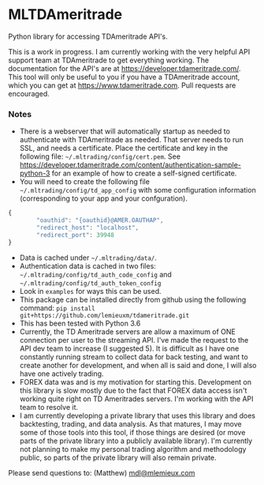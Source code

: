 # MLTDAmeritrade
Python library for accessing TDAmeritrade API's. 

This is a work in progress.  I am currently working with the very helpful API support team at TDAmeritrade to get everything working.  The documentation for the API's are at https://developer.tdameritrade.com/.  This tool will only be useful to you if you have a TDAmeritrade account, which you can get at https://www.tdameritrade.com.  Pull requests are encouraged. 

### Notes

* There is a webserver that will automatically startup as needed to authenticate with TDAmeritrade as needed.  That server needs to run SSL, and needs a certificate.  Place the certificate and key in the following file: `~/.mltrading/config/cert.pem`.   See https://developer.tdameritrade.com/content/authentication-sample-python-3 for an example of how to create a self-signed certificate. 
* You will need to create the following file `~/.mltrading/config/td_app_config` with some configuration information (corresponding to your app and your confguration).  
```javascript
{
        "oauthid": "{oauthid}@AMER.OAUTHAP",
        "redirect_host": "localhost",
        "redirect_port": 39948
}
```
* Data is cached under `~/.mltrading/data/`.
* Authentication data is cached in two files:  `~/.mltrading/config/td_auth_code_config` and `~/.mltrading/config/td_auth_token_config`
* Look in `examples` for ways this can be used.   
* This package can be installed directly from github using the following command: `pip install git+https://github.com/lemieuxm/tdameritrade.git`
* This has been tested with Python 3.6
* Currently, the TD Ameritrade servers are allow a maximum of ONE connection per user to the streaming API.  I've made the request to the API dev team to increase (I suggested 5).  It is difficult as I have one constantly running stream to collect data for back testing, and want to create another for development, and when all is said and done, I will also have one actively trading.  
* FOREX data was and is my motivation for starting this.  Development on this library is slow mostly due to the fact that FOREX data access isn't working quite right on TD Ameritrades servers.  I'm working with the API team to resolve it.
* I am currently developing a private library that uses this library and does backtesting, trading, and data analysis.  As that matures, I may move some of those tools into this tool, if those things are desired (or move parts of the private library into a publicly available library).  I'm currently not planning to make my personal trading algorithm and methodology public, so parts of the private library will also remain private.  


Please send questions to: (Matthew) mdl@mlemieux.com 


